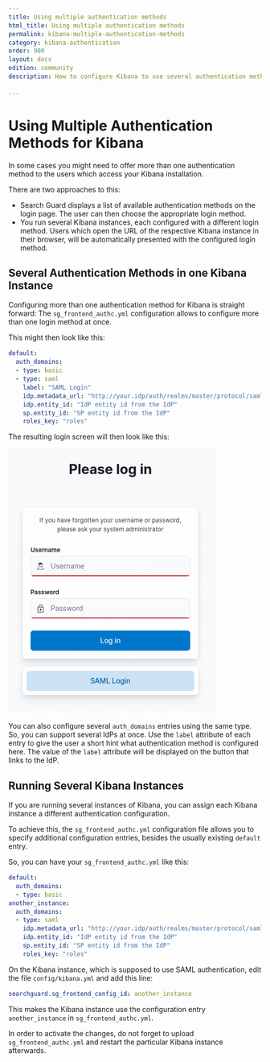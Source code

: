 ```yaml
---
title: Using multiple authentication methods
html_title: Using multiple authentication methods
permalink: kibana-multiple-authentication-methods
category: kibana-authentication
order: 900
layout: docs
edition: community
description: How to configure Kibana to use several authentication methods

---
```

<!---
Copyright 2022 floragunn GmbH
-->

# Using Multiple Authentication Methods for Kibana

In some cases you might need to offer more than one authentication method to the users which access your Kibana installation.

There are two approaches to this:

* Search Guard displays a list of available authentication methods on the login page. The user can then choose the appropriate login method.
* You run several Kibana instances, each configured with a different login method. Users which open the URL of the respective Kibana instance in their browser, will be automatically presented with the configured login method.

## Several Authentication Methods in one Kibana Instance

Configuring more than one authentication method for Kibana is straight forward: The  `sg_frontend_authc.yml` configuration allows to configure more than one login method at once. 

This might then look like this:

```yaml
default:
  auth_domains:
  - type: basic
  - type: saml
    label: "SAML Login"
    idp.metadata_url: "http://your.idp/auth/realms/master/protocol/saml/descriptor"
    idp.entity_id: "IdP entity id from the IdP"
    sp.entity_id: "SP entity id from the IdP"
    roles_key: "roles"    
```

The resulting login screen will then look like this:

![Kibana login page with password based authentication and SAML authentication link](kibana_multi_login.png)

You can also configure several `auth_domains` entries using the same type. So, you can support several IdPs at once. Use the `label` attribute of each entry to give the user a short hint what authentication method is configured here. The value of the `label` attribute will be displayed on the button that links to the IdP.

## Running Several Kibana Instances

If you are running several instances of Kibana, you can assign each Kibana instance a different authentication configuration. 

To achieve this, the `sg_frontend_authc.yml` configuration file allows you to specify additional configuration entries, besides the usually existing `default` entry.

So, you can have your `sg_frontend_authc.yml` like this:

```yaml
default:
  auth_domains:
  - type: basic
another_instance:
  auth_domains:  
  - type: saml
    idp.metadata_url: "http://your.idp/auth/realms/master/protocol/saml/descriptor"
    idp.entity_id: "IdP entity id from the IdP"
    sp.entity_id: "SP entity id from the IdP"
    roles_key: "roles"    
```

On the Kibana instance, which is supposed to use SAML authentication, edit the file `config/kibana.yml` and add this line:

```yaml
searchguard.sg_frontend_config_id: another_instance
```

This makes the Kibana instance use the configuration entry `another_instance` in  `sg_frontend_authc.yml`.

In order to activate the changes, do not forget to upload `sg_frontend_authc.yml` and restart the particular Kibana instance afterwards. 

